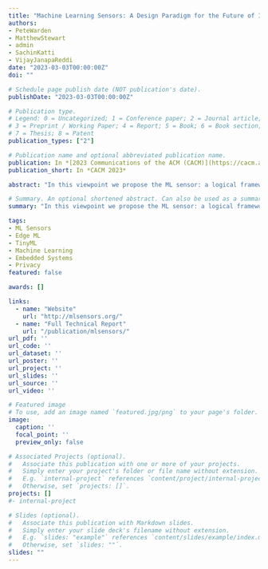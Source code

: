 ```yaml
---
title: "Machine Learning Sensors: A Design Paradigm for the Future of Intelligent Sensors"
authors:
- PeteWarden
- MatthewStewart
- admin
- SachinKatti
- VijayJanapaReddi
date: "2023-03-03T00:00:00Z"
doi: ""

# Schedule page publish date (NOT publication's date).
publishDate: "2023-03-03T00:00:00Z"

# Publication type.
# Legend: 0 = Uncategorized; 1 = Conference paper; 2 = Journal article;
# 3 = Preprint / Working Paper; 4 = Report; 5 = Book; 6 = Book section;
# 7 = Thesis; 8 = Patent
publication_types: ["2"]

# Publication name and optional abbreviated publication name.
publication: In *[2023 Communications of the ACM (CACM)](https://cacm.acm.org/)*
publication_short: In *CACM 2023*

abstract: "In this viewpoint we propose the ML sensor: a logical framework for developing ML-enabled embedded systems which empowers end users through its privacy-by-design approach. By limiting the data interface, the ML sensor paradigm helps ensure that no user information can be extracted beyond the scope of the sensor’s functionality. Our proposed definition is as follows: An ML sensor is a self-contained, embedded system that utilizes machine learning to process sensor data on-device – logically decoupling data computation from the main application processor and limiting the data access of the wider system to high-level ML model outputs."

# Summary. An optional shortened abstract. Can also be used as a summary for an extended abstract or poster etc.
summary: "In this viewpoint we propose the ML sensor: a logical framework for developing ML-enabled embedded systems which empowers end users through its privacy-by-design approach. By limiting the data interface, the ML sensor paradigm helps ensure that no user information can be extracted beyond the scope of the sensor’s functionality. Our proposed definition is as follows: An ML sensor is a self-contained, embedded system that utilizes machine learning to process sensor data on-device – logically decoupling data computation from the main application processor and limiting the data access of the wider system to high-level ML model outputs."

tags:
- ML Sensors
- Edge ML
- TinyML
- Machine Learning
- Embedded Systems
- Privacy
featured: false

awards: []

links:
  - name: "Website"
    url: "http://mlsensors.org/"
  - name: "Full Technical Report"
    url: "/publication/mlsensors/"
url_pdf: ''
url_code: ''
url_dataset: ''
url_poster: ''
url_project: ''
url_slides: ''
url_source: ''
url_video: ''

# Featured image
# To use, add an image named `featured.jpg/png` to your page's folder. 
image:
  caption: ''
  focal_point: ''
  preview_only: false

# Associated Projects (optional).
#   Associate this publication with one or more of your projects.
#   Simply enter your project's folder or file name without extension.
#   E.g. `internal-project` references `content/project/internal-project/index.md`.
#   Otherwise, set `projects: []`.
projects: []
#- internal-project

# Slides (optional).
#   Associate this publication with Markdown slides.
#   Simply enter your slide deck's filename without extension.
#   E.g. `slides: "example"` references `content/slides/example/index.md`.
#   Otherwise, set `slides: ""`.
slides: ""
---
```


<!-- {{% alert note %}}
Click the *Cite* button above to demo the feature to enable visitors to import publication metadata into their reference management software.
{{% /alert %}}

{{% alert note %}}
Click the *Slides* button above to demo Academic's Markdown slides feature.
{{% /alert %}} -->

<!-- Supplementary notes can be added here, including [code and math](https://sourcethemes.com/academic/docs/writing-markdown-latex/). -->

